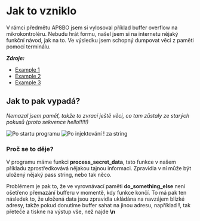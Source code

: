 # Jak to vzniklo

V rámci  předmětu AP8BO jsem si vylosoval příklad buffer overflow na mikrokontroléru.
Nebudu hrát formu, našel jsem si na internetu nějaký funkční návod, jak na to. Ve výsledku
jsem schopný dumpovat věci z paměti pomocí terminálu.

***Zdroje:***
- [Example 1](https://hackaday.io/project/174909-simple-security-risk-examples-on-arduino/log/183801-example-1-simple-buffer-overflow)
- [Example 2](https://hackaday.io/project/174909-simple-security-risk-examples-on-arduino/log/183803-example-2-stack-data-access)
- [Example 3](https://hackaday.io/project/174909-simple-security-risk-examples-on-arduino/log/183805-example-3-buffer-overflow-with-function-pointers)

## Jak to pak vypadá?
_Nemazal jsem paměť, takže to zvrací ještě věci, co tam zůstaly ze starých pokusů (proto sekvence hello!!!!!)_

![Po startu programu](/assets/img1.png)
![Po injektování ! za string](/assets/img2.png)

### Proč se to děje?
V programu máme funkci **process\_secret_data**, tato funkce v našem příkladu zprostředkovává nějakou tajnou informaci. Zpravidla v ní může být uložený nějaký pass string, nebo tak něco.

Problémem je pak to, že ve vyrovnávací paměti **do\_something_else** není ošetřeno přemazání bufferu v momentě, kdy funkce končí. To má pak ten následek to, že uložená data jsou zpravidla ukládána na navzájem blízké adresy, takže pokud donutíme buffer sahat na jinou adresu, například **!**, tak přeteče a tiskne na výstup vše, než najde **\n**
